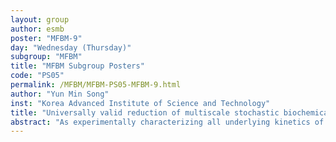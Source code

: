 ```yaml
---
layout: group
author: esmb
poster: "MFBM-9"
day: "Wednesday (Thursday)"
subgroup: "MFBM"
title: "MFBM Subgroup Posters"
code: "PS05"
permalink: /MFBM/MFBM-PS05-MFBM-9.html
author: "Yun Min Song"
inst: "Korea Advanced Institute of Science and Technology"
title: "Universally valid reduction of multiscale stochastic biochemical systems with simple non-elementary propensities"
abstract: "As experimentally characterizing all underlying kinetics of reactions in biochemical systems is almost impossible, their combined effects have frequently been described by simplified non-elementary reaction functions (e.g., Hill and Morrison functions) for over a century. Recently, deterministically driven non-elementary reaction functions have been heuristically used for stochastic simulations with the Gillespie algorithm. While this approach has been one of the most popular methods for efficient stochastic simulations, its validity condition has remained poorly understood. In this presentation, we derive a complete condition under which this approach can accurately capture the stochastic dynamics of reversible binding, the critical reaction to describe nearly all biochemical systems such as gene regulation and enzyme-catalysis. Furthermore, we develop alternative simplified reaction functions for stochastic reversible binding. This provides a universally valid framework for the simplification of stochastic biochemical systems with rapid reversible bindings."
---
```

